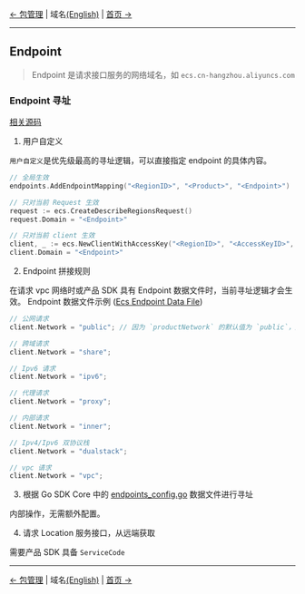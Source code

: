 [← 包管理](10-Package-Management-CN.md) | 域名[(English)](11-Endpoint-EN.md) | [首页 →](../README-CN.md)
***

## Endpoint

> Endpoint 是请求接口服务的网络域名，如 `ecs.cn-hangzhou.aliyuncs.com`

### Endpoint 寻址

[相关源码](../sdk/endpoints/resolver.go)

1. 用户自定义

`用户自定义`是优先级最高的寻址逻辑，可以直接指定 endpoint 的具体内容。

```go
// 全局生效
endpoints.AddEndpointMapping("<RegionID>", "<Product>", "<Endpoint>")

// 只对当前 Request 生效
request := ecs.CreateDescribeRegionsRequest()
request.Domain = "<Endpoint>"

// 只对当前 client 生效
client, _ := ecs.NewClientWithAccessKey("<RegionID>", "<AccessKeyID>", "<AccessKeySecret>")
client.Domain = "<Endpoint>"
```

2. Endpoint 拼接规则

在请求 vpc 网络时或产品 SDK 具有 Endpoint 数据文件时，当前寻址逻辑才会生效。
Endpoint 数据文件示例 ([Ecs Endpoint Data File](../services/ecs/endpoint.go))

```go
// 公网请求
client.Network = "public"; // 因为 `productNetwork` 的默认值为 `public`，所以默认情况下不需要配置 `productNetwork`

// 跨域请求
client.Network = "share";

// Ipv6 请求
client.Network = "ipv6";

// 代理请求
client.Network = "proxy";

// 内部请求
client.Network = "inner";

// Ipv4/Ipv6 双协议栈
client.Network = "dualstack";

// vpc 请求
client.Network = "vpc";
```

3. 根据 Go SDK Core 中的 [endpoints_config.go](../sdk/endpoints/endpoints_config.go) 数据文件进行寻址

内部操作，无需额外配置。

4. 请求 Location 服务接口，从远端获取

需要产品 SDK 具备 `ServiceCode`

***
[← 包管理](10-Package-Management-CN.md) | 域名[(English)](11-Endpoint-EN.md) | [首页 →](../README-CN.md)